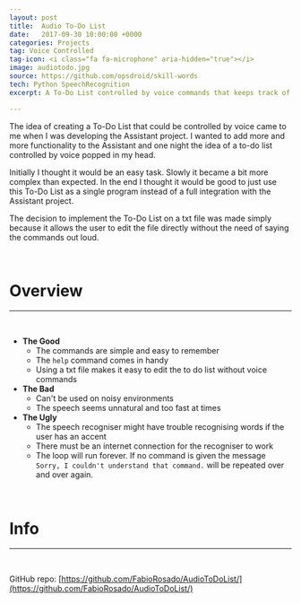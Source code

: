 ```yaml
---
layout: post
title:  Audio To-Do List
date:   2017-09-30 10:00:00 +0000
categories: Projects
tag: Voice Controlled
tag-icon: <i class="fa fa-microphone" aria-hidden="true"></i>
image: audiotodo.jpg
source: https://github.com/opsdroid/skill-words
tech: Python SpeechRecognition
excerpt: A To-Do List controlled by voice commands that keeps track of unfinished items on a simple txt file.

---
```

The idea of creating a To-Do List that could be controlled by voice came to me when I was developing the Assistant project. I wanted to add more and more functionality to the Assistant and one night the idea of a to-do list controlled by voice popped in my head.

Initially I thought it would be an easy task. Slowly it became a bit more complex than expected. In the end I thought it would be good to just use this To-Do List as a single program instead of a full integration with the Assistant project.

The decision to implement the To-Do List on a txt file was made simply because it allows the user to edit the file directly without the need of saying the commands out loud.

&nbsp;
# Overview
-----
&nbsp;

- **The Good**
  - The commands are simple and easy to remember
  - The `help` command comes in handy
  - Using a txt file makes it easy to edit the to do list without voice commands
- **The Bad**
  - Can't be used on noisy environments
  - The speech seems unnatural and too fast at times
- **The Ugly**
  - The speech recogniser might have trouble recognising words if the user has an accent
  - There must be an internet connection for the recogniser to work
  - The loop will run forever. If no command is given the message `Sorry, I couldn't understand that command.` will be repeated over and over again.

&nbsp;
# Info
-----
&nbsp;

GitHub repo: [https://github.com/FabioRosado/AudioToDoList/](https://github.com/FabioRosado/AudioToDoList/)
